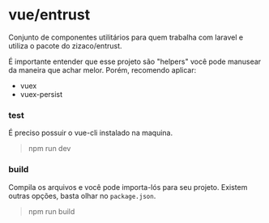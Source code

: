 # vue/entrust

Conjunto de componentes utilitários para quem trabalha com laravel e utiliza o pacote do zizaco/entrust.

É importante entender que esse projeto são "helpers" você pode manusear da maneira que achar melor. Porém, recomendo aplicar:

- vuex
- vuex-persist

### test

É preciso possuir o vue-cli instalado na maquina.

> npm run dev

### build

Compila os arquivos e você pode importa-lós para seu projeto. Existem outras opções, basta olhar no `package.json`.

> npm run build
